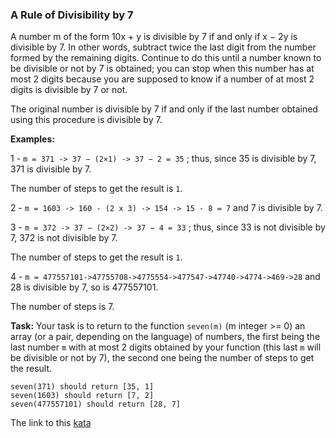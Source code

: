 ### A Rule of Divisibility by 7

A number m of the form 10x + y is divisible by 7 if and only if x − 2y is divisible by 7. In other words, subtract twice the last digit from the number formed by the remaining digits. Continue to do this until a number known to be divisible or not by 7 is obtained; you can stop when this number has at most 2 digits because you are supposed to know if a number of at most 2 digits is divisible by 7 or not.

The original number is divisible by 7 if and only if the last number obtained using this procedure is divisible by 7.

**Examples:**

1 - `m = 371 -> 37 − (2×1) -> 37 − 2 = 35` ; thus, since 35 is divisible by 7, 371 is divisible by 7.

The number of steps to get the result is `1`.

2 - `m = 1603 -> 160 - (2 x 3) -> 154 -> 15 - 8 = 7` and 7 is divisible by 7.

3 - `m = 372 -> 37 − (2×2) -> 37 − 4 = 33` ; thus, since 33 is not divisible by 7, 372 is not divisible by 7.

The number of steps to get the result is `1`.

4 - `m = 477557101->47755708->4775554->477547->47740->4774->469->28` and 28 is divisible by 7, so is 477557101.

The number of steps is 7.

**Task:** Your task is to return to the function `seven(m)` (m integer >= 0) an array (or a pair, depending on the language) of numbers, the first being the last number `m` with at most 2 digits obtained by your function (this last `m` will be divisible or not by 7), the second one being the number of steps to get the result.
```
seven(371) should return [35, 1]
seven(1603) should return [7, 2]
seven(477557101) should return [28, 7]
```

The link to this [kata](https://www.codewars.com/kata/a-rule-of-divisibility-by-7/java)
